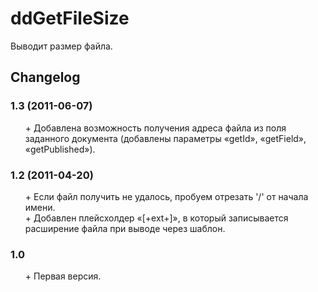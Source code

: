 # ddGetFileSize
Выводит размер файла.

## Changelog
### 1.3 (2011-06-07)
* \+ Добавлена возможность получения адреса файла из поля заданного документа (добавлены параметры «getId», «getField», «getPublished»).

### 1.2 (2011-04-20)
* \+ Если файл получить не удалось, пробуем отрезать '/' от начала имени.
* \+ Добавлен плейсхолдер «[+ext+]», в который записывается расширение файла при выводе через шаблон.

### 1.0
* \+ Первая версия.

<style>ul{list-style:none;}</style>
